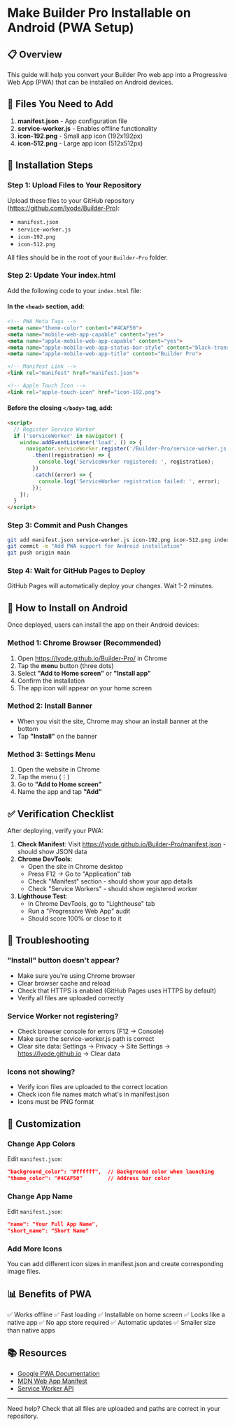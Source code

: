 # Make Builder Pro Installable on Android (PWA Setup)

## 📋 Overview
This guide will help you convert your Builder Pro web app into a Progressive Web App (PWA) that can be installed on Android devices.

## 📁 Files You Need to Add

1. **manifest.json** - App configuration file
2. **service-worker.js** - Enables offline functionality
3. **icon-192.png** - Small app icon (192x192px)
4. **icon-512.png** - Large app icon (512x512px)

## 🚀 Installation Steps

### Step 1: Upload Files to Your Repository

Upload these files to your GitHub repository (https://github.com/lyode/Builder-Pro):
- `manifest.json`
- `service-worker.js`
- `icon-192.png`
- `icon-512.png`

All files should be in the root of your `Builder-Pro` folder.

### Step 2: Update Your index.html

Add the following code to your `index.html` file:

#### In the `<head>` section, add:

```html
<!-- PWA Meta Tags -->
<meta name="theme-color" content="#4CAF50">
<meta name="mobile-web-app-capable" content="yes">
<meta name="apple-mobile-web-app-capable" content="yes">
<meta name="apple-mobile-web-app-status-bar-style" content="black-translucent">
<meta name="apple-mobile-web-app-title" content="Builder Pro">

<!-- Manifest Link -->
<link rel="manifest" href="manifest.json">

<!-- Apple Touch Icon -->
<link rel="apple-touch-icon" href="icon-192.png">
```

#### Before the closing `</body>` tag, add:

```html
<script>
  // Register Service Worker
  if ('serviceWorker' in navigator) {
    window.addEventListener('load', () => {
      navigator.serviceWorker.register('/Builder-Pro/service-worker.js')
        .then((registration) => {
          console.log('ServiceWorker registered: ', registration);
        })
        .catch((error) => {
          console.log('ServiceWorker registration failed: ', error);
        });
    });
  }
</script>
```

### Step 3: Commit and Push Changes

```bash
git add manifest.json service-worker.js icon-192.png icon-512.png index.html
git commit -m "Add PWA support for Android installation"
git push origin main
```

### Step 4: Wait for GitHub Pages to Deploy

GitHub Pages will automatically deploy your changes. Wait 1-2 minutes.

## 📱 How to Install on Android

Once deployed, users can install the app on their Android devices:

### Method 1: Chrome Browser (Recommended)
1. Open https://lyode.github.io/Builder-Pro/ in Chrome
2. Tap the **menu** button (three dots)
3. Select **"Add to Home screen"** or **"Install app"**
4. Confirm the installation
5. The app icon will appear on your home screen

### Method 2: Install Banner
- When you visit the site, Chrome may show an install banner at the bottom
- Tap **"Install"** on the banner

### Method 3: Settings Menu
1. Open the website in Chrome
2. Tap the menu (⋮)
3. Go to **"Add to Home screen"**
4. Name the app and tap **"Add"**

## ✅ Verification Checklist

After deploying, verify your PWA:

1. **Check Manifest**: Visit https://lyode.github.io/Builder-Pro/manifest.json - should show JSON data
2. **Chrome DevTools**:
   - Open the site in Chrome desktop
   - Press F12 → Go to "Application" tab
   - Check "Manifest" section - should show your app details
   - Check "Service Workers" - should show registered worker
3. **Lighthouse Test**:
   - In Chrome DevTools, go to "Lighthouse" tab
   - Run a "Progressive Web App" audit
   - Should score 100% or close to it

## 🔧 Troubleshooting

### "Install" button doesn't appear?
- Make sure you're using Chrome browser
- Clear browser cache and reload
- Check that HTTPS is enabled (GitHub Pages uses HTTPS by default)
- Verify all files are uploaded correctly

### Service Worker not registering?
- Check browser console for errors (F12 → Console)
- Make sure the service-worker.js path is correct
- Clear site data: Settings → Privacy → Site Settings → https://lyode.github.io → Clear data

### Icons not showing?
- Verify icon files are uploaded to the correct location
- Check icon file names match what's in manifest.json
- Icons must be PNG format

## 🎨 Customization

### Change App Colors
Edit `manifest.json`:
```json
"background_color": "#ffffff",  // Background color when launching
"theme_color": "#4CAF50"        // Address bar color
```

### Change App Name
Edit `manifest.json`:
```json
"name": "Your Full App Name",
"short_name": "Short Name"
```

### Add More Icons
You can add different icon sizes in manifest.json and create corresponding image files.

## 📊 Benefits of PWA

✅ Works offline
✅ Fast loading
✅ Installable on home screen
✅ Looks like a native app
✅ No app store required
✅ Automatic updates
✅ Smaller size than native apps

## 📚 Resources

- [Google PWA Documentation](https://web.dev/progressive-web-apps/)
- [MDN Web App Manifest](https://developer.mozilla.org/en-US/docs/Web/Manifest)
- [Service Worker API](https://developer.mozilla.org/en-US/docs/Web/API/Service_Worker_API)

---

Need help? Check that all files are uploaded and paths are correct in your repository.
